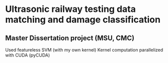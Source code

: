 # Ultrasonic railway testing data matching and damage classification

## Master Dissertation project (MSU, CMC)

Used featureless SVM (with my own kernel)
Kernel computation parallelized with CUDA (pyCUDA)
